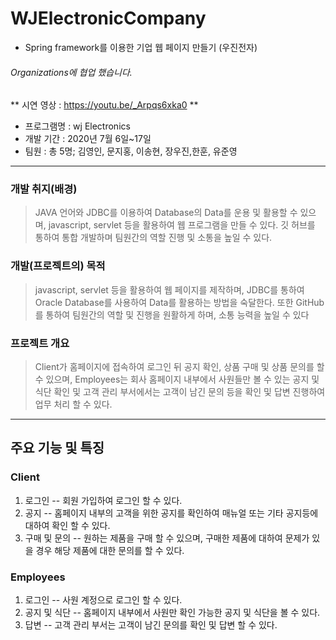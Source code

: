 # WJElectronicCompany
- Spring framework를 이용한 기업 웹 페이지 만들기 (우진전자)
###### Organizations에 협업 했습니다. 

** 시연 영상 : https://youtu.be/_Arpqs6xka0 **


* 프로그램명 : wj Electronics
* 개발 기간 : 2020년 7월 6일~17일
* 팀원 : 총 5명; 김영인, 문지홍, 이송현, 장우진,한훈, 유준영

***

### 개발 취지(배경)
>JAVA 언어와 JDBC를 이용하여 Database의 Data를 운용 및 활용할 수 있으며,  javascript, servlet 등을 활용하여 웹 프로그램을 만들 수 있다.
깃 허브를 통하여 통합 개발하며 팀원간의 역할 진행 및 소통을 높일 수 있다.
### 개발(프로젝트의) 목적
>javascript, servlet 등을 활용하여 웹 페이지를 제작하며, JDBC를 통하여 Oracle Database를 사용하여 Data를 활용하는 방법을 숙달한다.
또한 GitHub를 통하여 팀원간의 역할 및 진행을 원활하게 하며,
소통 능력을 높일 수 있다
### 프로젝트 개요
>Client가 홈페이지에 접속하여 로그인 뒤 공지 확인, 상품 구매 및 상품 문의를 할 수 있으며, Employees는 회사 홈페이지 내부에서 사원들만 볼 수 있는 공지 및 식단 확인 및 고객 관리 부서에서는 고객이 남긴 문의 등을 확인 및 답변 진행하여 업무 처리 할 수 있다.

***

## 주요 기능 및 특징
### Client
1. 로그인 -- 회원 가입하여 로그인 할 수 있다.
2. 공지
-- 홈페이지 내부의 고객을 위한 공지를 확인하여 매뉴얼 또는 기타 공지등에 대하여 확인 할 수 있다.
3. 구매 및 문의
-- 원하는 제품을 구매 할 수 있으며, 구매한 제품에 대하여 문제가 있을 경우 해당 제품에 대한 문의를 할 수 있다.
### Employees
1. 로그인
-- 사원 계정으로 로그인 할 수 있다.
2. 공지 및 식단
-- 홈페이지 내부에서 사원만 확인 가능한 공지 및 식단을 볼 수 있다.
3. 답변
-- 고객 관리 부서는 고객이 남긴 문의를 확인 및 답변 할 수 있다.
